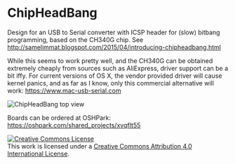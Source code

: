 # ChipHeadBang
Design for an USB to Serial converter with ICSP header for (slow) bitbang programming, based on the CH340G chip. See http://samelimmat.blogspot.com/2015/04/introducing-chipheadbang.html

While this seems to work pretty well, and the CH340G can be obtained extremely cheaply from sources such as 
AliExpress, driver support can be a bit iffy. For current versions of OS X, the vendor provided driver will 
cause kernel panics, and as far as I know, only this commercial alternative will work: https://www.mac-usb-serial.com 

<img alt="ChipHeadBang top view" src="https://644db4de3505c40a0444-327723bce298e3ff5813fb42baeefbaa.ssl.cf1.rackcdn.com/uploads/project/top_image/xvqfIt55/i.png"/>

Boards can be ordered at OSHPark: https://oshpark.com/shared_projects/xvqfIt55

<a rel="license" href="http://creativecommons.org/licenses/by/4.0/"><img alt="Creative Commons License" style="border-width:0" src="https://i.creativecommons.org/l/by/4.0/88x31.png" /></a><br />This work is licensed under a <a rel="license" href="http://creativecommons.org/licenses/by/4.0/">Creative Commons Attribution 4.0 International License</a>.
